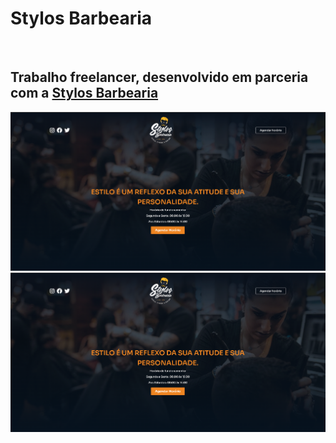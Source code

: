 <h1>Stylos Barbearia</h1>
<br>
<h2>Trabalho freelancer, desenvolvido em parceria com a <a href="https://stylos-barbearia.vercel.app/">Stylos Barbearia</a></h2>

<img src="https://github.com/Barral13/Stylos-Barbearia/blob/main/assets/web.png?raw=true" />
<img src="https://github.com/Barral13/Stylos-Barbearia/blob/main/assets/web.png?raw=true" />
